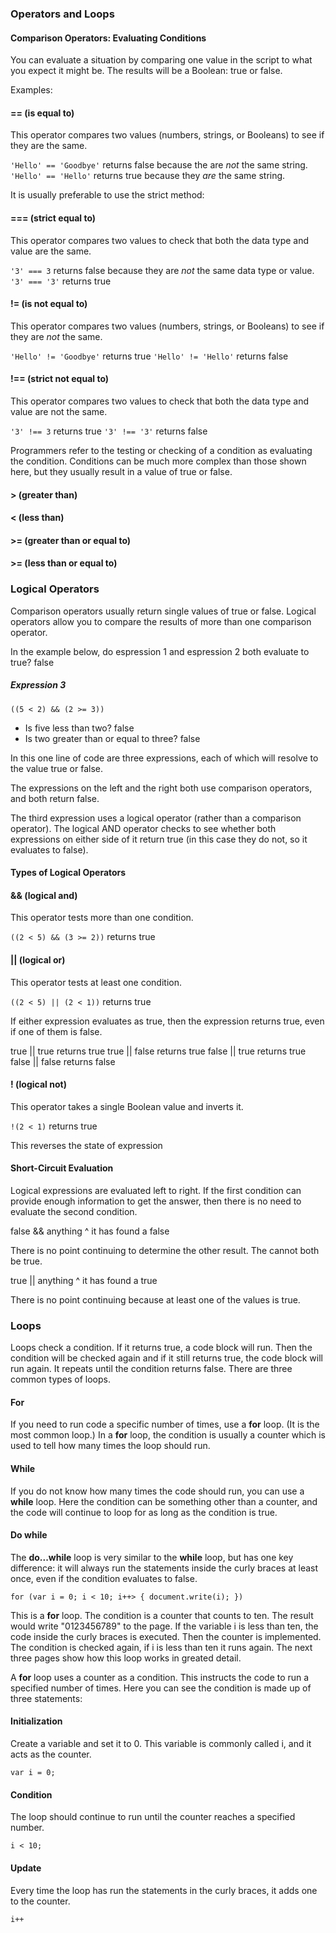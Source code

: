 ### Operators and Loops

#### Comparison Operators: Evaluating Conditions

You can evaluate a situation by comparing one value in the script to what you expect it might be. The results will be a Boolean: true or false.

Examples:

#### == (is equal to)

This operator compares two values (numbers, strings, or Booleans) to see if they are the same.

`'Hello' == 'Goodbye'` returns false because the are *not* the same string.
`'Hello' == 'Hello'` returns true because they *are* the same string.

It is usually preferable to use the strict method:

#### === (strict equal to)

This operator compares two values to check that both the data type and value are the same.

`'3' === 3` returns false
because they are *not* the same data type or value.
`'3' === '3'` returns true

#### != (is not equal to)

This operator compares two values (numbers, strings, or Booleans) to see if they are *not* the same.

`'Hello' != 'Goodbye'` returns true
`'Hello' != 'Hello'` returns false

#### !== (strict not equal to)

This operator compares two values to check that both the data type and value are not the same.

`'3' !== 3` returns true
`'3' !== '3'` returns false

Programmers refer to the testing or checking of a condition as evaluating the condition. Conditions can be much more complex than those shown here, but they usually result in a value of true or false.

#### > (greater than)
#### < (less than)
#### >= (greater than or equal to)
#### >= (less than or equal to)

### Logical Operators

Comparison operators usually return single values of true or false. Logical operators allow you to compare the results of more than one comparison operator.

In the example below, do espression 1 and espression 2 both evaluate to true? false

##### Expression 3

`((5 < 2) && (2 >= 3))`

- Is five less than two? false
- Is two greater than or equal to three? false

In this one line of code are three expressions, each of which will resolve to the value true or false.

The expressions on the left and the right both use comparison operators, and both return false.

The third expression uses a logical operator (rather than a comparison operator). The logical AND operator checks to see whether both expressions on either side of it return true (in this case they do not, so it evaluates to false).

#### Types of Logical Operators

#### && (logical and)

This operator tests more than one condition.

`((2 < 5) && (3 >= 2))` returns true

#### || (logical or)

This operator tests at least one condition.

`((2 < 5) || (2 < 1))` returns true

If either expression evaluates as true, then the expression returns true, even if one of them is false.

true || true returns true
true || false returns true
false || true returns true
false || false returns false

#### ! (logical not)

This operator takes a single Boolean value and inverts it.

`!(2 < 1)` returns true

This reverses the state of expression

#### Short-Circuit Evaluation

Logical expressions are evaluated left to right. If the first condition can provide enough information to get the answer, then there is no need to evaluate the second condition.

false && anything
^ it has found a false

There is no point continuing to determine the other result. The cannot both be true.

true || anything 
^ it has found a true

There is no point continuing because at least one of the values is true.


### Loops

Loops check a condition. If it returns true, a code block will run. Then the condition will be checked again and if it still returns true, the code block will run again. It repeats until the condition returns false. There are three common types of loops.

#### For

If you need to run code a specific number of times, use a **for** loop. (It is the most common loop.) In a **for** loop, the condition is usually a counter which is used to tell how many times the loop should run.

#### While

If you do not know how many times the code should run, you can use a **while** loop. Here the condition can be something other than a counter, and the code will continue to loop for as long as the condition is true.

#### Do while

The **do...while** loop is very similar to the **while** loop, but has one key difference: it will always run the statements inside the curly braces at least once, even if the condition evaluates to false.

`for (var i = 0; i < 10; i++> {
    document.write(i);
})`

This is a **for** loop. The condition is a counter that counts to ten. The result would write "0123456789" to the page. If the variable i is less than ten, the code inside the curly braces is executed. Then the counter is implemented. The condition is checked again, if i is less than ten it runs again. The next three pages show how this loop works in greated detail.

A **for** loop uses a counter as a condition. This instructs the code to run a specified number of times. Here you can see the condition is made up of three statements:

#### Initialization

Create a variable and set it to 0. This variable is commonly called i, and it acts as the counter.

`var i = 0;`

#### Condition

The loop should continue to run until the counter reaches a specified number.

`i < 10;`

#### Update

Every time the loop has run the statements in the curly braces, it adds one to the counter.

`i++`